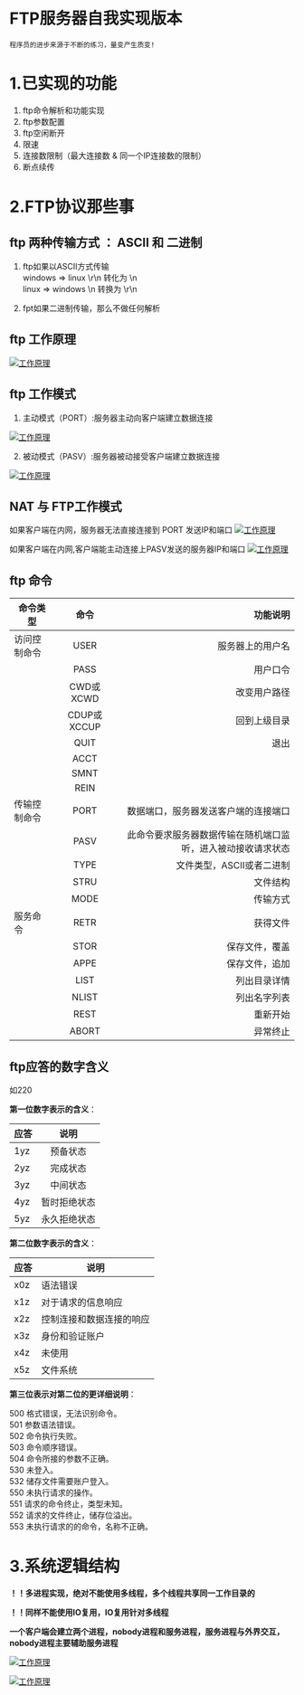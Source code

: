 # FTP服务器自我实现版本
    程序员的进步来源于不断的练习，量变产生质变!


# 1.已实现的功能

1. ftp命令解析和功能实现
2. ftp参数配置
3. ftp空闲断开
4. 限速
5. 连接数限制（最大连接数 & 同一个IP连接数的限制）
6. 断点续传

# 2.FTP协议那些事
## ftp 两种传输方式 ： ASCII 和 二进制

1. ftp如果以ASCII方式传输   
windows => linux        \r\n 转化为 \n   
linux   => windows      \n 转换为 \r\n

2. fpt如果二进制传输，那么不做任何解析 

## ftp 工作原理

[![工作原理](img/workflow.png "title")]()

## ftp 工作模式
1. 主动模式（PORT）:服务器主动向客户端建立数据连接  

[![工作原理](img/port.png "title")]()

2. 被动模式（PASV）:服务器被动接受客户端建立数据连接   

[![工作原理](img/pasv.png "title")]()

## NAT 与 FTP工作模式

如果客户端在内网，服务器无法直接连接到 PORT 发送IP和端口
[![工作原理](img/nat_port.png "title")]()

如果客户端在内网,客户端能主动连接上PASV发送的服务器IP和端口
[![工作原理](img/nat_pasv.png "title")]()

## ftp 命令

| 命令类型       | 命令          | 功能说明  |
| ------------- |:-------------:| -----:|
| 访问控制命令   | USER          | 服务器上的用户名 |
|               | PASS          |   用户口令    |
|               | CWD或XCWD     |  改变用户路径 |
|               | CDUP或XCCUP   |  回到上级目录 |
|               | QUIT          |  退出        |
|               | ACCT          |              |
|               | SMNT          |              |
|               | REIN          |              |
| 传输控制命令   | PORT          |数据端口，服务器发送客户端的连接端口             |
|               | PASV          |此命令要求服务器数据传输在随机端口监听，进入被动接收请求状态              |
|               | TYPE          |文件类型，ASCII或者二进制   |
|               | STRU          |文件结构   |
|               | MODE          |传输方式   |
| 服务命令       | RETR          |获得文件   |
|               | STOR          |保存文件，覆盖   |
|               | APPE          |保存文件，追加   |
|               | LIST          |列出目录详情   |
|               | NLIST         |列出名字列表   |
|               | REST          |重新开始   |
|               | ABORT         |异常终止   |

## ftp应答的数字含义

如220   

__第一位数字表示的含义__： 

| 应答        | 说明           
| ------------- |:-------------:
| 1yz           | 预备状态             
| 2yz           | 完成状态         
| 3yz           | 中间状态         
| 4yz           | 暂时拒绝状态         
| 5yz           | 永久拒绝状态         

__第二位数字表示的含义__：   

| 应答          | 说明          
| ------------- |---------------
| x0z           | 语法错误         
| x1z           | 对于请求的信息响应         
| x2z           | 控制连接和数据连接的响应
| x3z           | 身份和验证账户         
| x4z           | 未使用  
| x5z           | 文件系统         

__第三位表示对第二位的更详细说明__：   

500 格式错误，无法识别命令。     
501 参数语法错误。     
502 命令执行失败。     
503 命令顺序错误。     
504 命令所接的参数不正确。     
530 未登入。        
532 储存文件需要账户登入。     
550 未执行请求的操作。       
551 请求的命令终止，类型未知。       
552 请求的文件终止，储存位溢出。          
553 未执行请求的的命令，名称不正确。

# 3.系统逻辑结构 

__！！多进程实现，绝对不能使用多线程，多个线程共享同一工作目录的__

__！！同样不能使用IO复用，IO复用针对多线程__

__一个客户端会建立两个进程，nobody进程和服务进程，服务进程与外界交互，nobody进程主要辅助服务进程__

[![工作原理](img/processmodel.png "title")]()

[![工作原理](img/processmodel2.png "title")]()